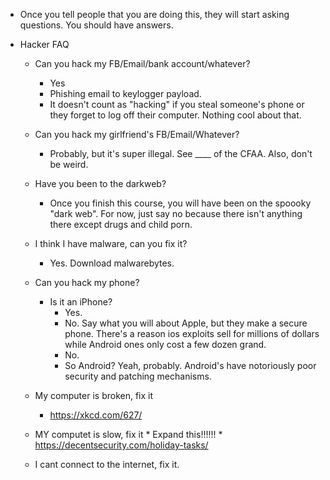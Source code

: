 
* Once you tell people that you are doing this, they will start asking questions. You should have answers.   
      
* Hacker FAQ
  
   * Can you hack my FB/Email/bank account/whatever?
      * Yes
      * Phishing email to keylogger payload.
      * It doesn't count as "hacking" if you steal someone's phone or they forget to log off their computer. Nothing cool about that.
   * Can you hack my girlfriend's FB/Email/Whatever?
      * Probably, but it's super illegal. See ____ of the CFAA. Also, don't be weird.
   * Have you been to the darkweb?
      * Once you finish this course, you will have been on the spoooky "dark web". For now, just say no because there isn't anything there except drugs and child porn. 
   * I think I have malware, can you fix it?
      * Yes. Download malwarebytes. 
   * Can you hack my phone?
      * Is it an iPhone? 
         * Yes. 
	    * No. Say what you will about Apple, but they make a secure phone. There's a reason ios exploits sell for millions of dollars while Android ones only cost a few dozen grand.
         * No. 
	    * So Android? Yeah, probably. Android's have notoriously poor security and patching mechanisms.
   * My computer is broken, fix it
      * https://xkcd.com/627/
   * MY computet is slow, fix it
       	    * Expand this!!!!!!
               * https://decentsecurity.com/holiday-tasks/
         
   * I cant connect to the internet, fix it.
	
